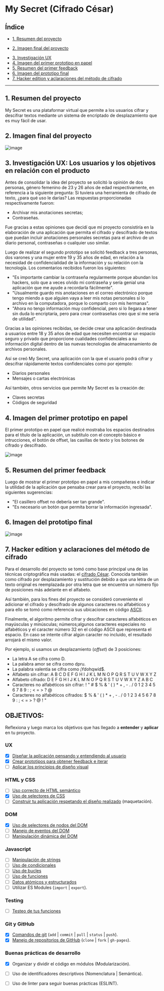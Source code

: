 <!-- # Diario personal virtual-->

# My Secret (Cifrado César)

## Índice
 
* [1. Resumen del proyecto](#1-resumen-del-proyecto)
+ [2. Imagen final del proyecto](#2-imagen-final-del-proyecto)
* [3. Investigación UX](#3-investigacion-ux)
* [4. Imagen del primer prototipo en papel](#4-imagen-del-primer-prototipo-en-papel)
* [5. Resumen del primer feedback](#5-resumen-del-primer-feedback)
* [6. Imagen del prototipo final](#6-imagen-del-prototipo-final)
* [7. Hacker edition y aclaraciones del método de cifrado](#7-hacker-edition-y-aclaraciones-del-metodo-cifrado)

***

## 1. Resumen del proyecto

My Secret es una plataformar virtual que permite a los usuarios cifrar y descifrar textos mediante un sistema de encriptado de desplazamiento que es muy fácil de usar. 

## 2. Imagen final del proyecto
![image](https://user-images.githubusercontent.com/60791638/75128399-e7f41080-5691-11ea-8485-760b4763475f.png)


## 3. Investigación UX: Los usuarios y los objetivos en relación con el producto

Antes de consolidar la idea del proyecto se solicitó la opinión de dos personas, género femenino de 23 y 26 años de edad respectivamente, en referencia a la siguiente pregunta: Si tuviera una herramienta de cifrado de texto, ¿para qué uso le darías? Las respuestas proporcionadas respectivamente fueron: 
- Archivar mis anotaciones secretas;
- Contraseñas.

Fue gracias a estas opiniones que decidí que mi proyecto consistiría en la elaboración de una aplicación que permita el cifrado y descifrado de textos que puedan incluir anotaciones personales secretas para el archivo de un diario personal, contraseñas o cualquier uso similar. 

Luego de realizar el segundo prototipo se solicitó feedback a tres personas, dos varones y una mujer entre 19 y 35 años de edad, en relación a la necesidad de confidencialidad de la información y su relación con la tecnología. Los comentarios recibidos fueron los siguientes:
- "Es importante cambiar la contraseña regularmente porque abundan los hackers, solo que a veces olvido mi contraseña y sería genial una aplicación que me ayude a recordarla fácilmente".
- "Usualmente guardo mis anotaciones en el correo electrónico porque tengo miendo a que alguien vaya a leer mis notas personales si lo archivo en la computadora, porque lo comparto con mis hermanas".
- "Ahora no tengo información muy confidencial, pero si lo llegara a tener sin duda lo encriptaría, pero para crear contraseñas creo que sí me sería de utilidad".

Gracias a las opiniones recibidas, se decide crear una aplicación destinada a usuarios entre 18 y 35 años de edad que necesiten encontrar un espacio seguro y privado que proporcione cualidades confidenciales a su información digital dentro de las nuevas tecnologías de almacenamiento de archivos personales. 

Así se creó My Secret, una aplicación con la que el usuario podrá cifrar y descifrar rápidamente textos confidenciales como por ejemplo:
* Diarios personales
* Mensajes o cartas electrónicas

Así también, otros servicios que permite My Secret es la creación de:
* Claves secretas
* Códigos de seguridad


## 4. Imagen del primer prototipo en papel

El primer prototipo en papel que realicé mostraba los espacios destinados para el título de la aplicación, un subtítulo con el concepto básico e intrucciones, el botón de offset, las casillas de texto y los botones de cifrado y descifrado.

![image](https://user-images.githubusercontent.com/60791638/75125304-795b8680-5682-11ea-88f0-be84a92fb7fa.png)


## 5. Resumen del primer feedback

Luego de mostrar el primer prototipo en papel a mis compañeras e indicar la utilidad de la aplicación que pensaba crear para el proyecto, recibí las siguientes sugerencias:
- "El casillero offset no debería ser tan grande".
- "Es necesario un botón que permita borrar la información ingresada". 


## 6. Imagen del prototipo final

![image](https://user-images.githubusercontent.com/60791638/75126648-f4c03680-5688-11ea-9fab-e953c0f3584a.png)


## 7. Hacker edition y aclaraciones del método de cifrado

Para el desarrollo del proyecto se tomó como base principal una de las técnicas criptográfica más usadas: el [cifrado César](https://en.wikipedia.org/wiki/Caesar_cipher). Conocida también como cifrado por desplazamiento y sustitución debido a que una letra de un texto original es reemplazada por otra letra que se encuentra un número fijo de posiciones más adelante en el alfabeto. 

Así también, para los fines del proyecto se consideró conveniente el adicionar el cifrado y descifrado de algunos caracteres no alfabéticos y para ello se tomó como referencia sus ubicaciones en código [ASCII](https://elcodigoascii.com.ar/). 

Finalmente, el algoritmo permite cifrar y descifrar caracteres alfabéticos en mayúsculas y minúsculas; números;algunos caracteres especiales no alfabéticos y el caracter número 32 en el código ASCII que representa el espacio. En caso se intente cifrar algún caracter no incluido, el resultado arrojará el mismo valor.

Por ejemplo, si usamos un desplazamiento (_offset_) de 3 posiciones:

* La letra A se cifra como D.
* La palabra amor se cifra como dpru.
* La palabra valentía se cifra como ¡Ydohqwíd$.
* Alfabeto sin cifrar: A B C D E F G H I J K L M N O P Q R S T U V W X Y Z
* Alfabeto cifrado: D E F G H I J K L M N O P Q R S T U V W X Y Z A B C
* Caracteres no alfabéticos sin cifrar:  ! " # $ % & ' ( ) * + , - . / 0 1 2 3 4 5 6 7 8 9 : ; < = > ? @
* Caracteres no alfabéticos cifrados:    $ % & ' ( ) * + , - . / 0 1 2 3 4 5 6 7 8 9 : ; < = > ? @   ! "

## OBJETIVOS:
Reflexiona y luego marca los objetivos que has llegado a **entender** y
**aplicar** en tu proyecto.
### UX
* [x] [Diseñar la aplicación pensando y entendiendo al usuario](https://lms.laboratoria.la/cohorts/lim-2020-01-bc-core-lim012/courses/intro-ux/01-el-proceso-de-diseno/00-el-proceso-de-diseno)
* [x] [Crear prototipos para obtener feedback e iterar](https://lms.laboratoria.la/cohorts/lim-2020-01-bc-core-lim012/courses/product-design/00-sketching/00-sketching)
* [ ] [Aplicar los principios de diseño visual](https://lms.laboratoria.la/cohorts/lim-2020-01-bc-core-lim012/courses/product-design/01-visual-design/01-visual-design-basics)
### HTML y CSS
* [ ] [Uso correcto de HTML semántico](https://developer.mozilla.org/en-US/docs/Glossary/Semantics#Semantics_in_HTML)
* [x] [Uso de selectores de CSS](https://developer.mozilla.org/es/docs/Web/CSS/Selectores_CSS)
* [ ] [Construir tu aplicación respetando el diseño realizado](https://lms.laboratoria.la/cohorts/lim-2020-01-bc-core-lim012/courses/css/01-css/02-boxmodel-and-display) (maquetación).
### DOM
* [x] [Uso de selectores de nodos del DOM](https://lms.laboratoria.la/cohorts/lim-2020-01-bc-core-lim012/courses/browser/02-dom/03-1-dom-methods-selection)
* [ ] [Manejo de eventos del DOM](https://lms.laboratoria.la/cohorts/lim-2020-01-bc-core-lim012/courses/browser/02-dom/04-events)
* [ ] [Manipulación dinámica del DOM](https://developer.mozilla.org/es/docs/Referencia_DOM_de_Gecko/Introducci%C3%B3n)
### Javascript
* [ ] [Manipulación de strings](https://lms.laboratoria.la/cohorts/lim-2020-01-bc-core-lim012/courses/javascript/06-strings/01-strings)
* [ ] [Uso de condicionales](https://lms.laboratoria.la/cohorts/lim-2020-01-bc-core-lim012/courses/javascript/02-flow-control/01-conditionals-and-loops)
* [ ] [Uso de bucles](https://lms.laboratoria.la/cohorts/lim-2020-01-bc-core-lim012/courses/javascript/02-flow-control/02-loops)
* [ ] [Uso de funciones](https://lms.laboratoria.la/cohorts/lim-2019-09-bc-core-lim011/courses/javascript/02-flow-control/03-functions)
* [ ] [Datos atómicos y estructurados](https://www.todojs.com/tipos-datos-javascript-es6/)
* [ ] Utilizar ES Modules (`import` | `export`).
### Testing
* [ ] [Testeo de tus funciones](https://jestjs.io/docs/es-ES/getting-started)
### Git y GitHub
* [x] [Comandos de git](https://lms.laboratoria.la/cohorts/lim-2019-09-bc-core-lim011/courses/scm/01-git/04-commands)
  (`add` | `commit` | `pull` | `status` | `push`).
* [x] [Manejo de repositorios de GitHub](https://lms.laboratoria.la/cohorts/lim-2019-09-bc-core-lim011/courses/scm/02-github/01-github)  (`clone` | `fork` | `gh-pages`).
### Buenas prácticas de desarrollo
* [x] Organizar y dividir el código en módulos (Modularización).
* [ ] Uso de identificadores descriptivos (Nomenclatura | Semántica).
* [ ] Uso de linter para seguir buenas prácticas (ESLINT).


